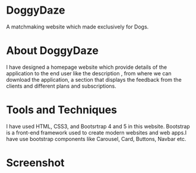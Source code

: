 # DoggyDaze

A matchmaking website which made exclusively for Dogs.




# About DoggyDaze

I have designed a homepage website which provide details of the application to the end user like the description , from where we can download the application, a section that displays the feedback from the clients and different plans and subscriptions.




# Tools and Techniques

I have used HTML, CSS3, and Bootsrtrap 4 and 5 in this website. Bootstrap is a front-end framework used to create modern websites and web apps.I have use bootstrap components like Carousel, Card, Buttons, Navbar etc.




# Screenshot



